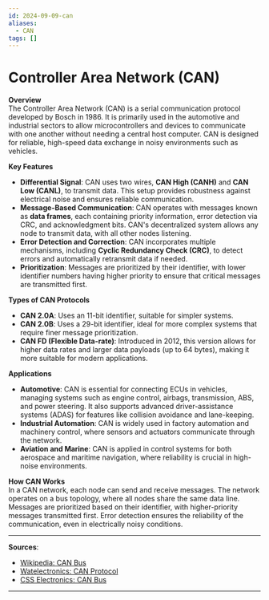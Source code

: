 ```yaml
---
id: 2024-09-09-can
aliases:
  - CAN
tags: []
---
```


# Controller Area Network (CAN)

**Overview**  
The Controller Area Network (CAN) is a serial communication protocol developed by Bosch in 1986. It is primarily used in the automotive and industrial sectors to allow microcontrollers and devices to communicate with one another without needing a central host computer. CAN is designed for reliable, high-speed data exchange in noisy environments such as vehicles.

**Key Features**

- **Differential Signal**: CAN uses two wires, **CAN High (CANH)** and **CAN Low (CANL)**, to transmit data. This setup provides robustness against electrical noise and ensures reliable communication.
- **Message-Based Communication**: CAN operates with messages known as **data frames**, each containing priority information, error detection via CRC, and acknowledgment bits. CAN's decentralized system allows any node to transmit data, with all other nodes listening.
- **Error Detection and Correction**: CAN incorporates multiple mechanisms, including **Cyclic Redundancy Check (CRC)**, to detect errors and automatically retransmit data if needed.
- **Prioritization**: Messages are prioritized by their identifier, with lower identifier numbers having higher priority to ensure that critical messages are transmitted first.

**Types of CAN Protocols**

- **CAN 2.0A**: Uses an 11-bit identifier, suitable for simpler systems.
- **CAN 2.0B**: Uses a 29-bit identifier, ideal for more complex systems that require finer message prioritization.
- **CAN FD (Flexible Data-rate)**: Introduced in 2012, this version allows for higher data rates and larger data payloads (up to 64 bytes), making it more suitable for modern applications.

**Applications**

- **Automotive**: CAN is essential for connecting ECUs in vehicles, managing systems such as engine control, airbags, transmission, ABS, and power steering. It also supports advanced driver-assistance systems (ADAS) for features like collision avoidance and lane-keeping.
- **Industrial Automation**: CAN is widely used in factory automation and machinery control, where sensors and actuators communicate through the network.
- **Aviation and Marine**: CAN is applied in control systems for both aerospace and maritime navigation, where reliability is crucial in high-noise environments.

**How CAN Works**  
In a CAN network, each node can send and receive messages. The network operates on a bus topology, where all nodes share the same data line. Messages are prioritized based on their identifier, with higher-priority messages transmitted first. Error detection ensures the reliability of the communication, even in electrically noisy conditions.

---

**Sources**:

- [Wikipedia: CAN Bus](https://en.wikipedia.org/wiki/CAN_bus)
- [Watelectronics: CAN Protocol](https://www.watelectronics.com)
- [CSS Electronics: CAN Bus](https://www.csselectronics.com)

---
